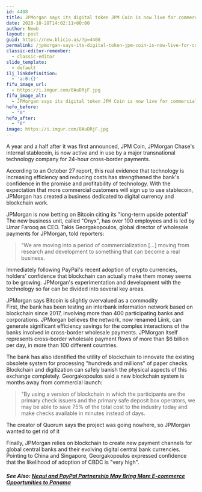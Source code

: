 ```yaml
---
id: 4408
title: JPMorgan says its digital token JPM Coin is now live for commercial use
date: 2020-10-28T14:02:11+00:00
author: Newb
layout: post
guid: https://new.blicio.us/?p=4408
permalink: /jpmorgan-says-its-digital-token-jpm-coin-is-now-live-for-commercial-use/
classic-editor-remember:
  - classic-editor
slide_template:
  - default
ilj_linkdefinition:
  - 'a:0:{}'
fifu_image_url:
  - https://i.imgur.com/8AuDRjF.jpg
fifu_image_alt:
  - JPMorgan says its digital token JPM Coin is now live for commercial use
hefo_before:
  - "0"
hefo_after:
  - "0"
image: https://i.imgur.com/8AuDRjF.jpg
---
```

A year and a half after it was first announced, JPM Coin, JPMorgan Chase's internal stablecoin, is now active and in use by a major transnational technology company for 24-hour cross-border payments.

According to an October 27 report, this real evidence that technology is increasing efficiency and reducing costs has strengthened the bank's confidence in the promise and profitability of technology. With the expectation that more commercial customers will sign up to use stablecoin, JPMorgan has created a business dedicated to digital currency and blockchain work.

JPMorgan is now betting on Bitcoin citing its "long-term upside potential"  
The new business unit, called "Onyx", has over 100 employees and is led by Umar Farooq as CEO. Takis Georgakopoulos, global director of wholesale payments for JPMorgan, told reporters:

> "We are moving into a period of commercialization [...] moving from research and development to something that can become a real business.

Immediately following PayPal's recent adoption of crypto currencies, holders' confidence that blockchain can actually make them money seems to be growing. JPMorgan's experimentation and development with the technology so far can be divided into several key areas.

JPMorgan says Bitcoin is slightly overvalued as a commodity  
First, the bank has been testing an interbank information network based on blockchain since 2017, involving more than 400 participating banks and corporations. JPMorgan believes the network, now renamed Liink, can generate significant efficiency savings for the complex interactions of the banks involved in cross-border wholesale payments. JPMorgan itself represents cross-border wholesale payment flows of more than $6 billion per day, in more than 100 different countries.

The bank has also identified the utility of blockchain to innovate the existing obsolete system for processing "hundreds and millions" of paper checks. Blockchain and digitization can safely banish the physical aspects of this exchange completely. Georgakopoulos said a new blockchain system is months away from commercial launch:

> "By using a version of blockchain in which the participants are the primary check issuers and the primary safe deposit box operators, we may be able to save 75% of the total cost to the industry today and make checks available in minutes instead of days.

The creator of Quorum says the project was going nowhere, so JPMorgan wanted to get rid of it

Finally, JPMorgan relies on blockchain to create new payment channels for global central banks and their evolving digital central bank currencies. Pointing to China and Singapore, Georgakopoulos expressed confidence that the likelihood of adoption of CBDC is "very high".

##### See Also: [Nequi and PayPal Partnership May Bring More E-commerce Opportunities to Panama](https://new.blicio.us/nequi-and-paypal-partnership-may-bring-more-e-commerce-opportunities-to-panama/)